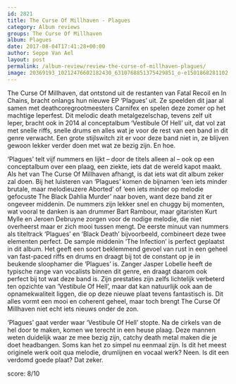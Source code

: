 ```yaml
---
id: 2821
title: The Curse Of Millhaven - Plagues
category: Album reviews
groups: The Curse Of Millhaven
album: Plagues
date: 2017-08-04T17:41:28+00:00
author: Seppe Van Ael
layout: post
permalink: /album-review/review-the-curse-of-millhaven-plagues/
image: 20369193_10212476602182430_6310768851375429851_o-e1501868281102.jpg
---
```

The Curse Of Millhaven, dat ontstond uit de restanten van Fatal Recoil en In Chains, bracht onlangs hun nieuwe EP ‘Plagues’ uit. Ze speelden dit jaar al samen met deathcoregrootmeesters Carnifex en spelen deze zomer op het machtige Ieperfest. Dit melodic death metalgezelschap, tevens zelf uit Ieper, bracht ook in 2014 al conceptalbum ‘Vestibule Of Hell’ uit, dat vol zat met snelle riffs, snelle drums en alles wat je voor de rest van een band in dit genre verwacht. Een grote stijlswitch zit er voor deze band niet in, ze blijven gewoon lekker verder doen met wat ze bezig zijn. En hoe.
  
‘Plagues’ telt vijf nummers en lijkt – door de titels alleen al – ook op een conceptalbum over een plaag, een ziekte, iets dat de wereld kapot maakt. Als het van The Curse Of Millhaven afhangt, is dat iets wat dit album zeker zal doen. Bij het luisteren van ‘Plagues’ komen de bijnamen ‘een iets minder brutale, maar melodieuzere Aborted’ of ‘een iets minder op melodie gefocuste The Black Dahlia Murder’ naar boven, want deze band zit er ongeveer middenin. De nummers zijn lekker snel en chuggy bij momenten, wat vooral te danken is aan drummer Bart Rambour, maar gitaristen Kurt Mylle en Jeroen Debruyne zorgen voor de nodige melodie, die niet overheerst maar er zich mooi tussen mengt. De eerste minuut van nummers als titeltrack ‘Plagues’ en ‘Black Death’ bijvoorbeeld, combineert deze twee elementen perfect. De sample middenin ‘The Infection’ is perfect geplaatst in dit album. Het geeft een soort beklemmend gevoel van rust in een geheel van fast-paced riffs en drums en draagt bij tot de constant op je in beukende sloophamer die ‘Plagues’ is. Zanger Jasper Lobelle heeft de typische range van vocalists binnen dit genre, en draagt daarom ook perfect bij tot wat deze band is. Zijn prestaties zijn zelfs lichtelijk verbeterd ten opzichte van ‘Vestibule Of Hell’, maar dat kan natuurlijk ook aan de opnamekwaliteit liggen, die op deze nieuwe plaat tevens fantastisch is. Dit alles vormt een mooi en coherent geheel, maar toch brengt The Curse Of Millhaven niet echt iets nieuws onder de zon.
  
‘Plagues’ gaat verder waar ‘Vestibule Of Hell’ stopte. Na de cirkels van de hel door te maken, komen we terecht in een heuse plaag. Deze mannen weten duidelijk waar ze mee bezig zijn, catchy death metal maken die je doet headbangen. Soms kan het zo simpel nu eenmaal zijn. Is dit het meest originele werk ooit qua melodie, drumlijnen en vocaal werk? Neen. Is dit een verdomd goede plaat? Dat zeker.

score: 8/10
